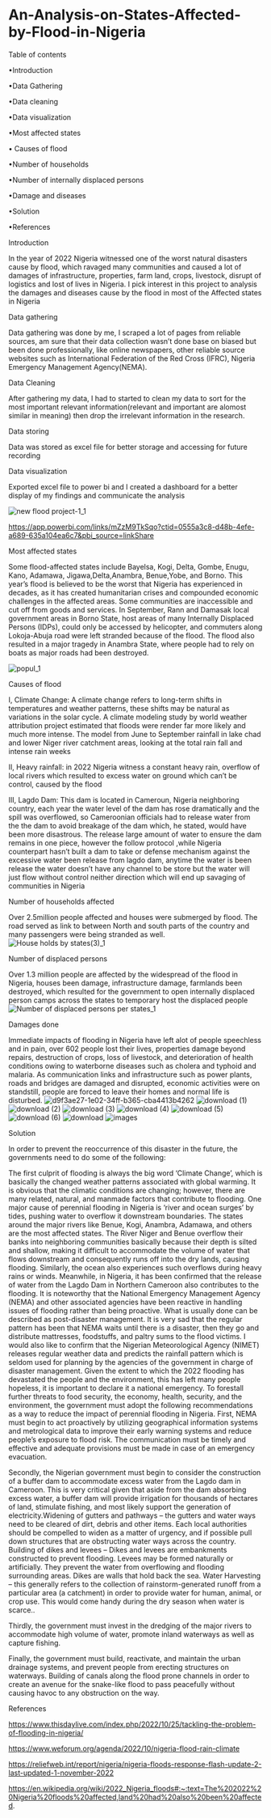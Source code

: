# An-Analysis-on-States-Affected-by-Flood-in-Nigeria

Table of contents

•Introduction

•Data Gathering

•Data cleaning

•Data visualization

•Most affected states

• Causes of flood

•Number of households

•Number of internally displaced persons

•Damage and diseases

•Solution

•References




Introduction

In the year of 2022 Nigeria witnessed one of the worst natural disasters cause by flood, which ravaged many communities and caused a lot of damages of infrastructure, properties, farm land, crops, livestock, disrupt of logistics and lost of lives in Nigeria.
I pick interest in this project to analysis the damages and diseases cause by the flood in most of the Affected states in Nigeria 

Data gathering

Data gathering was done by me, I scraped a lot of pages from reliable sources, am sure that their data collection wasn’t done base on biased but been done professionally, like online newspapers, other reliable source websites such as International Federation of the Red Cross (IFRC), Nigeria Emergency Management Agency(NEMA).

Data Cleaning

After gathering my data, I had to started to clean my data to sort for the most important relevant information(relevant and important are alomost similar in meaning)  then drop the irrelevant information in the research.

Data storing 

Data was stored as excel file for better storage and accessing for future recording

Data visualization 

Exported excel file to power bi and I created a dashboard for a better display of my findings and communicate the analysis

![new flood project-1_1](https://user-images.githubusercontent.com/116484191/209190215-ebd65fce-ad03-42fa-843a-d44fbb39beaa.jpg)

https://app.powerbi.com/links/mZzM9TkSqo?ctid=0555a3c8-d48b-4efe-a689-635a104ea6c7&pbi_source=linkShare

Most affected states

Some flood-affected states include Bayelsa, Kogi, Delta, Gombe, Enugu, Kano, Adamawa, Jigawa,Delta,Anambra, Benue,Yobe, and Borno. This year’s flood is believed to be the worst that Nigeria has experienced in decades, as it has created humanitarian crises and compounded economic challenges in the affected areas. Some communities are inaccessible and cut off from goods and services. In September, Rann and Damasak local government areas in Borno State, host areas of many Internally Displaced Persons (IDPs), could only be accessed by helicopter, and commuters along Lokoja-Abuja road were left stranded because of the flood. The flood also resulted in a major tragedy in Anambra State, where people had to rely on boats as major roads had been destroyed.

![popul_1](https://user-images.githubusercontent.com/116484191/209220589-48c26575-f16f-455e-8dac-a0fd64bb7193.jpg)

Causes of flood

I, Climate Change:
A climate change refers to long-term shifts in temperatures and weather patterns, these shifts may be natural as variations in the solar cycle.
  A climate modeling study by world weather attribution project estimated that floods were render far more likely and much more intense. The model from June to September rainfall in lake chad and lower Niger river catchment areas, looking at the total rain fall and intense rain weeks

II, Heavy rainfall: 
in 2022 Nigeria witness a constant heavy rain, overflow of local rivers which resulted to excess water on ground which can’t be control, caused by the flood

III, Lagdo Dam: 
This dam is located in Cameroun, Nigeria neighboring country, each year the water level of the dam has rose dramatically and the spill was overflowed, so Cameroonian officials had to release water from the the dam to avoid breakage of the dam which, he stated, would have been more disastrous. The release large amount of water to ensure the dam remains in one piece, however the follow protocol ,while Nigeria counterpart hasn’t built a dam to take or defense mechanism against the excessive water been release from lagdo dam, anytime the water is been release the water doesn’t have any channel to be store but the water will just flow without control neither direction which will end up savaging of communities in Nigeria

Number of households affected

Over 2.5million people affected and houses were submerged by flood. The road served as link to between North and south parts of the country and many passengers were being stranded as well.
![House holds by states(3)_1](https://user-images.githubusercontent.com/116484191/209191375-1a6579a2-eafe-49d9-8a80-a8f02efe8e34.jpg)

Number of displaced persons 

Over 1.3 million people are affected by the widespread of the flood in Nigeria, houses been damage, infrastructure damage, farmlands been destroyed, which resulted for the government to open internally displaced person camps across the states to temporary host the displaced people
![Number of displaced persons per states_1](https://user-images.githubusercontent.com/116484191/209192047-4b33902f-eff2-4952-b162-9e0ce2cb3f11.jpg)

Damages done

Immediate impacts of flooding in Nigeria have left alot of people speechless and in pain, over 602 people lost their lives, properties damage beyond repairs, destruction of crops, loss of livestock, and deterioration of health conditions owing to waterborne diseases such as cholera and typhoid and malaria. As communication links and infrastructure such as power plants, roads and bridges are damaged and disrupted, economic activities were on standstill, people are forced to leave their homes and normal life is disturbed.
![d9f3ae27-1e02-34ff-b365-cba4413b4262](https://user-images.githubusercontent.com/116484191/209201912-ded2ab33-a123-4041-b2f0-4829a345104e.jpg)
![download (1)](https://user-images.githubusercontent.com/116484191/209201916-02d7771d-b2fc-46be-bdbe-3e1c8c960e00.jpg)
![download (2)](https://user-images.githubusercontent.com/116484191/209201919-cd501e95-5d08-469d-8cd8-2ca5a0a42489.jpg)
![download (3)](https://user-images.githubusercontent.com/116484191/209201921-e76b0a91-aa75-491c-a5b2-47d2b4433639.jpg)
![download (4)](https://user-images.githubusercontent.com/116484191/209201926-df563073-a065-4fd3-b64f-47200c9fa93c.jpg)
![download (5)](https://user-images.githubusercontent.com/116484191/209201931-15d429f9-e49b-468c-b7ab-961415cfd516.jpg)
![download (6)](https://user-images.githubusercontent.com/116484191/209201935-b03ce334-c7ac-4955-bec2-ca3f1cf7930d.jpg)
![download](https://user-images.githubusercontent.com/116484191/209201936-6ad92c88-d414-4de3-8b4f-1176ec074dd7.jpg)
![images](https://user-images.githubusercontent.com/116484191/209201937-d97fd5a5-e0e4-4034-96a3-5d6d6ae6b3ff.jpg)

Solution


In order to prevent the reoccurrence of this disaster in the future, the governments need to do some of the following: 

The first culprit of flooding is always the big word ‘Climate Change’, which is basically the changed weather patterns associated with global warming. It is obvious that the climatic conditions are changing; however, there are many related, natural, and manmade factors that contribute to flooding. One major cause of perennial flooding in Nigeria is ‘river and ocean surges’ by tides, pushing water to overflow it downstream boundaries. The states around the major rivers like Benue, Kogi, Anambra, Adamawa, and others are the most affected states. The River Niger and Benue overflow their banks into neighboring communities basically because their depth is silted and shallow, making it difficult  to accommodate the volume of water that flows downstream and consequently runs off into the dry lands, causing flooding.
    Similarly, the ocean also experiences such overflows during heavy rains or winds. Meanwhile, in Nigeria, it has been confirmed that the release of water from the Lagdo Dam in Northern Cameroon also contributes to the flooding.
It is noteworthy that the National Emergency Management Agency (NEMA) and other associated agencies have been reactive in handling issues of flooding rather than being proactive. What is usually done can be described as post-disaster management. It is very sad that the regular pattern has been that NEMA waits until there is a disaster, then they go and distribute mattresses, foodstuffs, and paltry sums to the flood victims. I would also like to confirm that the Nigerian Meteorological Agency (NIMET) releases regular weather data and predicts the rainfall pattern which is seldom used for planning by the agencies of the government in charge of disaster management. Given the extent to which the 2022 flooding has devastated the people and the environment, this has left many people hopeless, it is important to declare it a national emergency.
To forestall further threats to food security, the economy, health, security, and the environment, the government must adopt the following recommendations as a way to reduce the impact of perennial flooding in Nigeria.
First, NEMA must begin to act proactively by utilizing geographical information systems and metrological data to improve their early warning systems and reduce people’s exposure to flood risk. The communication must be timely and effective and adequate provisions must be made in case of an emergency evacuation.

Secondly, the Nigerian government must begin to consider the construction of a buffer dam to accommodate excess water from the Lagdo dam in Cameroon. This is very critical given that aside from the dam absorbing excess water, a buffer dam will provide irrigation for thousands of hectares of land, stimulate fishing, and most likely support the generation of electricity.Widening of gutters and pathways – the gutters and water ways need to be cleared of dirt, debris and other items. Each local authorities should be compelled to widen as a matter of urgency, and if possible pull down structures that are obstructing water ways across the country.
Building of dikes and levees – Dikes and levees are embankments constructed to prevent flooding. Levees may be formed naturally or artificially. They prevent the water from overflowing and flooding surrounding areas. Dikes are walls that hold back the sea.
Water Harvesting – this generally refers to the collection of rainstorm-generated runoff from a particular area (a catchment) in order to provide water for human, animal, or crop use. This would come handy during the dry season when water is scarce..

Thirdly, the government must invest in the dredging of the major rivers to accommodate high volume of water, promote inland waterways as well as capture fishing.

Finally, the government must build, reactivate, and maintain the urban drainage systems, and prevent people from erecting structures on waterways.
Building of canals along the flood prone channels in order to create an avenue for the snake-like flood to pass peacefully without causing havoc to any obstruction on the way.



References

https://www.thisdaylive.com/index.php/2022/10/25/tackling-the-problem-of-flooding-in-nigeria/

https://www.weforum.org/agenda/2022/10/nigeria-flood-rain-climate

https://reliefweb.int/report/nigeria/nigeria-floods-response-flash-update-2-last-updated-1-november-2022

https://en.wikipedia.org/wiki/2022_Nigeria_floods#:~:text=The%202022%20Nigeria%20floods%20affected,land%20had%20also%20been%20affected.


